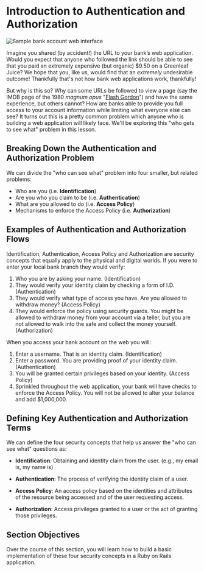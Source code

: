 # Introduction to Authentication and Authorization

![Sample bank account web interface](https://curriculum-content.s3.amazonaws.com/web-development/bank_account_sample.png)

Imagine you shared (by accident!) the URL to your bank’s web application. Would
you expect that anyone who followed the link should be able to see that you
paid an extremely expensive (but organic) $9.50 on a Greenleaf Juice? We hope
that you, like us, would find that an _extremely_ undesirable outcome!
Thankfully that's not how bank web applications work, thankfully!

But why is this so? Why can some URLs be followed to view a page (say the IMDB
page of the 1980 _magnum opus_ "[Flash Gordon][FG]") and have the same
experience, but others cannot?  How are banks able to provide you full access
to your account information while limiting what everyone else can see? It turns
out this is a pretty common problem which anyone who is building a web
application will likely face. We'll be exploring this "who gets to see what"
problem in this lesson.

## Breaking Down the Authentication and Authorization Problem

We can divide the "who can see what" problem into four smaller, but related
problems:

- Who are you (i.e. **Identification**)
- Are you who you claim to be (i.e. **Authentication**)
- What are you allowed to do (i.e. **Access Policy**)
- Mechanisms to enforce the Access Policy (i.e. **Authorization**)

## Examples of Authentication and Authorization Flows

Identification, Authentication, Access Policy and Authorization are security
concepts that equally apply to the physical and digital worlds. If you were to
enter your local bank branch they would verify:

1. Who you are by asking your name. (Identification)
2. They would verify your identity claim by checking a form of I.D. (Authentication)
3. They would verify what type of access you have. Are you allowed to withdraw
money? (Access Policy)
4. They would enforce the policy using security guards. You might be allowed to
withdraw money from your account via a teller, but you are not allowed to walk
into the safe and collect the money yourself. (Authorization)

When you access your bank account on the web you will:

1. Enter a username. That is an identity claim. (Identification)
2. Enter a password. You are providing proof of your identity claim.
(Authentication)
3. You will be granted certain privileges based on your identity. (Access Policy)
4. Sprinkled throughout the web application, your bank will have checks to
enforce the Access Policy. You will not be allowed to alter your balance and add $1,000,000.

## Defining Key Authentication and Authorization Terms

We can define the four security concepts that help us answer the "who can see
what" questions as:

- **Identification**: Obtaining and identity claim from the user. (e.g., my
email is,  my name is)

- **Authentication**: The process of verifying the identity claim of a user.

- **Access Policy**: An access policy based on the identities and attributes of
the resource being accessed and of the user requesting access.

- **Authorization**: Access privileges granted to a user or the act of granting
those privileges.

## Section Objectives

Over the course of this section, you will learn how to build a basic
implementation of these four security concepts in a Ruby on Rails application.

[FG]: http://www.imdb.com/title/tt0080745/
